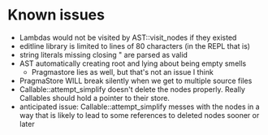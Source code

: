 # Known issues

- Lambdas would not be visited by AST::visit_nodes if they existed
- editline library is limited to lines of 80 characters (in the REPL that is)
- string literals missing closing \" are parsed as valid
- AST automatically creating root and lying about being empty smells
    - Pragmastore lies as well, but that's not an issue I think
- PragmaStore WILL break silently when we get to multiple source files
- Callable::attempt_simplify doesn't delete the nodes properly. Really Callables should hold a pointer to their store.
- anticipated issue: Callable::attempt_simplify messes with the nodes in a way that is likely to lead to some references to deleted nodes sooner or later
